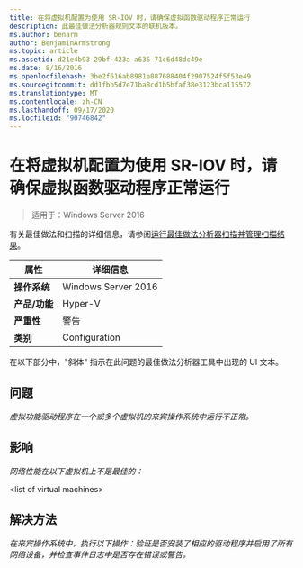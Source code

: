 ```yaml
---
title: 在将虚拟机配置为使用 SR-IOV 时，请确保虚拟函数驱动程序正常运行
description: 此最佳做法分析器规则文本的联机版本。
ms.author: benarm
author: BenjaminArmstrong
ms.topic: article
ms.assetid: d21e4b93-29bf-423a-a635-71c6d48dc49e
ms.date: 8/16/2016
ms.openlocfilehash: 3be2f616ab8981e887688404f2907524f5f53e49
ms.sourcegitcommit: dd1fbb5d7e71ba8cd1b5bfaf38e3123bca115572
ms.translationtype: MT
ms.contentlocale: zh-CN
ms.lasthandoff: 09/17/2020
ms.locfileid: "90746842"
---
```

# <a name="ensure-that-the-virtual-function-driver-operates-correctly-when-a-virtual-machine-is-configured-to-use-sr-iov"></a>在将虚拟机配置为使用 SR-IOV 时，请确保虚拟函数驱动程序正常运行

>适用于：Windows Server 2016

有关最佳做法和扫描的详细信息，请参阅[运行最佳做法分析器扫描并管理扫描结果](https://go.microsoft.com/fwlink/p/?LinkID=223177)。

|属性|详细信息|
|-|-|
|**操作系统**|Windows Server 2016|
|**产品/功能**|Hyper-V|
|**严重性**|警告|
|**类别**|Configuration|

在以下部分中，"斜体" 指示在此问题的最佳做法分析器工具中出现的 UI 文本。

## <a name="issue"></a>问题
*虚拟功能驱动程序在一个或多个虚拟机的来宾操作系统中运行不正常。*

## <a name="impact"></a>影响
*网络性能在以下虚拟机上不是最佳的：*

\<list of virtual machines>

## <a name="resolution"></a>解决方法
*在来宾操作系统中，执行以下操作：验证是否安装了相应的驱动程序并启用了所有网络设备，并检查事件日志中是否存在错误或警告。*




